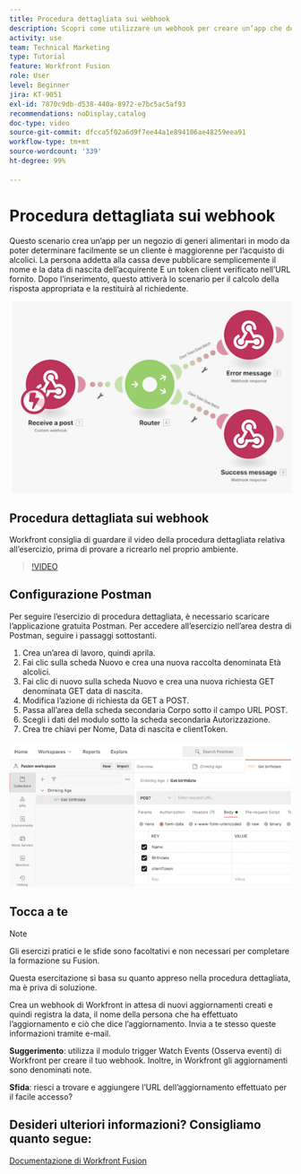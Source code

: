 ```yaml
---
title: Procedura dettagliata sui webhook
description: Scopri come utilizzare un webhook per creare un’app che determini se una persona è maggiorenne, per l’acquisto di alcolici, il tutto in  [!DNL Adobe Workfront Fusion].
activity: use
team: Technical Marketing
type: Tutorial
feature: Workfront Fusion
role: User
level: Beginner
jira: KT-9051
exl-id: 7870c9db-d538-440a-8972-e7bc5ac5af93
recommendations: noDisplay,catalog
doc-type: video
source-git-commit: dfcca5f02a6d9f7ee44a1e894106ae48259eea91
workflow-type: tm+mt
source-wordcount: '339'
ht-degree: 99%

---
```


# Procedura dettagliata sui webhook

Questo scenario crea un’app per un negozio di generi alimentari in modo da poter determinare facilmente se un cliente è maggiorenne per l’acquisto di alcolici. La persona addetta alla cassa deve pubblicare semplicemente il nome e la data di nascita dell’acquirente E un token client verificato nell’URL fornito. Dopo l’inserimento, questo attiverà lo scenario per il calcolo della risposta appropriata e la restituirà al richiedente.

![Immagine dell’utilizzo del modulo switch](assets/beyond-basic-modules-5.png)

## Procedura dettagliata sui webhook

Workfront consiglia di guardare il video della procedura dettagliata relativa all’esercizio, prima di provare a ricrearlo nel proprio ambiente.

>[!VIDEO](https://video.tv.adobe.com/v/3417946/?quality=12&learn=on&enablevpops&captions=ita)


## Configurazione Postman

Per seguire l’esercizio di procedura dettagliata, è necessario scaricare l’applicazione gratuita Postman. Per accedere all’esercizio nell’area destra di Postman, seguire i passaggi sottostanti.

1. Crea un’area di lavoro, quindi aprila.
1. Fai clic sulla scheda Nuovo e crea una nuova raccolta denominata Età alcolici.
1. Fai clic di nuovo sulla scheda Nuovo e crea una nuova richiesta GET denominata GET data di nascita.
1. Modifica l’azione di richiesta da GET a POST.
1. Passa all’area della scheda secondaria Corpo sotto il campo URL POST.
1. Scegli i dati del modulo sotto la scheda secondaria Autorizzazione.
1. Crea tre chiavi per Nome, Data di nascita e clientToken.

![Immagine dell’utilizzo del modulo switch](assets/beyond-basic-modules-6.png)

## Tocca a te

>[!NOTE]
>
>Gli esercizi pratici e le sfide sono facoltativi e non necessari per completare la formazione su Fusion.

Questa esercitazione si basa su quanto appreso nella procedura dettagliata, ma è priva di soluzione.

Crea un webhook di Workfront in attesa di nuovi aggiornamenti creati e quindi registra la data, il nome della persona che ha effettuato l’aggiornamento e ciò che dice l’aggiornamento. Invia a te stesso queste informazioni tramite e-mail.

**Suggerimento**: utilizza il modulo trigger Watch Events (Osserva eventi) di Workfront per creare il tuo webhook. Inoltre, in Workfront gli aggiornamenti sono denominati note.

**Sfida**: riesci a trovare e aggiungere l’URL dell’aggiornamento effettuato per il facile accesso?


## Desideri ulteriori informazioni? Consigliamo quanto segue:

[Documentazione di Workfront Fusion](https://experienceleague.adobe.com/it/docs/workfront-fusion/using/get-started-with-fusion/understand-workfront-fusion/workfront-fusion-overview)
